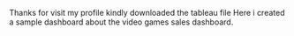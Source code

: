 Thanks for visit my profile
kindly downloaded the tableau file
Here i created a sample dashboard about the video games sales dashboard.
